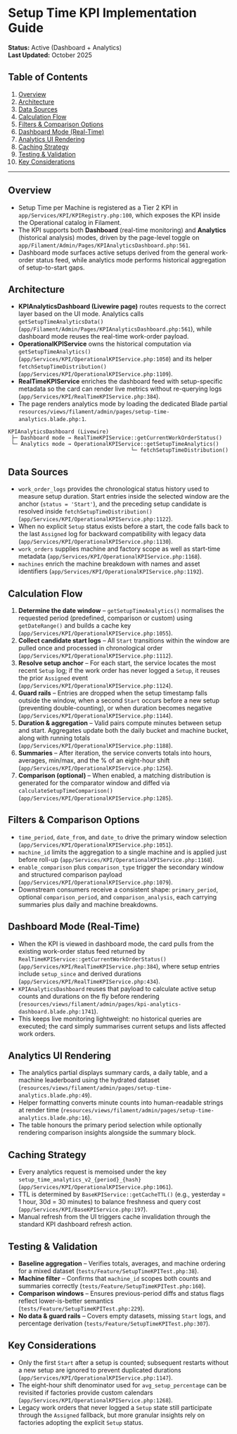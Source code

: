 # Setup Time KPI Implementation Guide

**Status:** Active (Dashboard + Analytics)  
**Last Updated:** October 2025

## Table of Contents
1. [Overview](#overview)
2. [Architecture](#architecture)
3. [Data Sources](#data-sources)
4. [Calculation Flow](#calculation-flow)
5. [Filters & Comparison Options](#filters--comparison-options)
6. [Dashboard Mode (Real-Time)](#dashboard-mode-real-time)
7. [Analytics UI Rendering](#analytics-ui-rendering)
8. [Caching Strategy](#caching-strategy)
9. [Testing & Validation](#testing--validation)
10. [Key Considerations](#key-considerations)

---

## Overview

- Setup Time per Machine is registered as a Tier 2 KPI in `app/Services/KPI/KPIRegistry.php:100`, which exposes the KPI inside the Operational catalog in Filament.
- The KPI supports both **Dashboard** (real-time monitoring) and **Analytics** (historical analysis) modes, driven by the page-level toggle on `app/Filament/Admin/Pages/KPIAnalyticsDashboard.php:561`.
- Dashboard mode surfaces active setups derived from the general work-order status feed, while analytics mode performs historical aggregation of setup-to-start gaps.

## Architecture

- **KPIAnalyticsDashboard (Livewire page)** routes requests to the correct layer based on the UI mode. Analytics calls `getSetupTimeAnalyticsData()` (`app/Filament/Admin/Pages/KPIAnalyticsDashboard.php:561`), while dashboard mode reuses the real-time work-order payload.
- **OperationalKPIService** owns the historical computation via `getSetupTimeAnalytics()` (`app/Services/KPI/OperationalKPIService.php:1050`) and its helper `fetchSetupTimeDistribution()` (`app/Services/KPI/OperationalKPIService.php:1109`).
- **RealTimeKPIService** enriches the dashboard feed with setup-specific metadata so the card can render live metrics without re-querying logs (`app/Services/KPI/RealTimeKPIService.php:384`).
- The page renders analytics mode by loading the dedicated Blade partial `resources/views/filament/admin/pages/setup-time-analytics.blade.php:1`.

```
KPIAnalyticsDashboard (Livewire)
 ├─ Dashboard mode → RealTimeKPIService::getCurrentWorkOrderStatus()
 └─ Analytics mode → OperationalKPIService::getSetupTimeAnalytics()
                                       └─ fetchSetupTimeDistribution()
```

## Data Sources

- `work_order_logs` provides the chronological status history used to measure setup duration. Start entries inside the selected window are the anchor (`status = 'Start'`), and the preceding setup candidate is resolved inside `fetchSetupTimeDistribution()` (`app/Services/KPI/OperationalKPIService.php:1122`).
- When no explicit `Setup` status exists before a start, the code falls back to the last `Assigned` log for backward compatibility with legacy data (`app/Services/KPI/OperationalKPIService.php:1130`).
- `work_orders` supplies machine and factory scope as well as start-time metadata (`app/Services/KPI/OperationalKPIService.php:1168`).
- `machines` enrich the machine breakdown with names and asset identifiers (`app/Services/KPI/OperationalKPIService.php:1192`).

## Calculation Flow

1. **Determine the date window** – `getSetupTimeAnalytics()` normalises the requested period (predefined, comparison or custom) using `getDateRange()` and builds a cache key (`app/Services/KPI/OperationalKPIService.php:1055`).
2. **Collect candidate start logs** – All `Start` transitions within the window are pulled once and processed in chronological order (`app/Services/KPI/OperationalKPIService.php:1112`).
3. **Resolve setup anchor** – For each start, the service locates the most recent `Setup` log; if the work order has never logged a `Setup`, it reuses the prior `Assigned` event (`app/Services/KPI/OperationalKPIService.php:1124`).
4. **Guard rails** – Entries are dropped when the setup timestamp falls outside the window, when a second `Start` occurs before a new setup (preventing double-counting), or when duration becomes negative (`app/Services/KPI/OperationalKPIService.php:1144`).
5. **Duration & aggregation** – Valid pairs compute minutes between setup and start. Aggregates update both the daily bucket and machine bucket, along with running totals (`app/Services/KPI/OperationalKPIService.php:1188`).
6. **Summaries** – After iteration, the service converts totals into hours, averages, min/max, and the % of an eight-hour shift (`app/Services/KPI/OperationalKPIService.php:1256`).
7. **Comparison (optional)** – When enabled, a matching distribution is generated for the comparator window and diffed via `calculateSetupTimeComparison()` (`app/Services/KPI/OperationalKPIService.php:1285`).

## Filters & Comparison Options

- `time_period`, `date_from`, and `date_to` drive the primary window selection (`app/Services/KPI/OperationalKPIService.php:1051`).
- `machine_id` limits the aggregation to a single machine and is applied just before roll-up (`app/Services/KPI/OperationalKPIService.php:1168`).
- `enable_comparison` plus `comparison_type` trigger the secondary window and structured comparison payload (`app/Services/KPI/OperationalKPIService.php:1079`).
- Downstream consumers receive a consistent shape: `primary_period`, optional `comparison_period`, and `comparison_analysis`, each carrying summaries plus daily and machine breakdowns.

## Dashboard Mode (Real-Time)

- When the KPI is viewed in dashboard mode, the card pulls from the existing work-order status feed returned by `RealTimeKPIService::getCurrentWorkOrderStatus()` (`app/Services/KPI/RealTimeKPIService.php:384`), where setup entries include `setup_since` and derived durations (`app/Services/KPI/RealTimeKPIService.php:434`).
- `KPIAnalyticsDashboard` reuses that payload to calculate active setup counts and durations on the fly before rendering (`resources/views/filament/admin/pages/kpi-analytics-dashboard.blade.php:1741`).
- This keeps live monitoring lightweight: no historical queries are executed; the card simply summarises current setups and lists affected work orders.

## Analytics UI Rendering

- The analytics partial displays summary cards, a daily table, and a machine leaderboard using the hydrated dataset (`resources/views/filament/admin/pages/setup-time-analytics.blade.php:49`).
- Helper formatting converts minute counts into human-readable strings at render time (`resources/views/filament/admin/pages/setup-time-analytics.blade.php:16`).
- The table honours the primary period selection while optionally rendering comparison insights alongside the summary block.

## Caching Strategy

- Every analytics request is memoised under the key `setup_time_analytics_v2_{period}_{hash}` (`app/Services/KPI/OperationalKPIService.php:1061`).
- TTL is determined by `BaseKPIService::getCacheTTL()` (e.g., yesterday = 1 hour, 30d = 30 minutes) to balance freshness and query cost (`app/Services/KPI/BaseKPIService.php:197`).
- Manual refresh from the UI triggers cache invalidation through the standard KPI dashboard refresh action.

## Testing & Validation

- **Baseline aggregation** – Verifies totals, averages, and machine ordering for a mixed dataset (`tests/Feature/SetupTimeKPITest.php:38`).
- **Machine filter** – Confirms that `machine_id` scopes both counts and summaries correctly (`tests/Feature/SetupTimeKPITest.php:160`).
- **Comparison windows** – Ensures previous-period diffs and status flags reflect lower-is-better semantics (`tests/Feature/SetupTimeKPITest.php:229`).
- **No data & guard rails** – Covers empty datasets, missing `Start` logs, and percentage derivation (`tests/Feature/SetupTimeKPITest.php:307`).

## Key Considerations

- Only the first `Start` after a setup is counted; subsequent restarts without a new setup are ignored to prevent duplicated durations (`app/Services/KPI/OperationalKPIService.php:1147`).
- The eight-hour shift denominator used for `avg_setup_percentage` can be revisited if factories provide custom calendars (`app/Services/KPI/OperationalKPIService.php:1268`).
- Legacy work orders that never logged a `Setup` state still participate through the `Assigned` fallback, but more granular insights rely on factories adopting the explicit `Setup` status.

